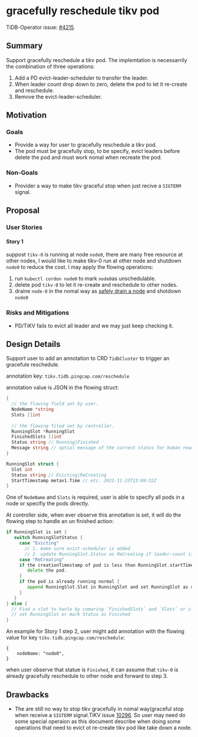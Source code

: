 # gracefully reschedule tikv pod

TiDB-Operator issue: [#4215](https://github.com/pingcap/tidb-operator/issues/4215)

## Summary

Support gracefully reschedule a tikv pod. The implemtation is necessarrily the combination of three operations:

1. Add a PD evict-leader-scheduler to transfer the leader.
2. When leader count drop down to zero, delete the pod to let it re-create and reschedule.
3. Remove the evict-leader-scheduler.

## Motivation

### Goals

- Provide a way for user to gracefully reschedule a tikv pod.
- The pod must be gracefully stop, to be specify, evict leaders before delete the pod and must work nomal when recreate the pod.

### Non-Goals

- Provider a way to make tikv graceful stop when just recive a `SIGTERM` signal.

## Proposal

### User Stories

#### Story 1

suppost `tikv-0` is running at node `node0`,  there are many free resource at other nodes, I would like to make tikv-0 run at other node and shutdown `node0` to reduce the cost. I may apply the flowing operations:

1. run `kubectl cordon node0` to mark `node0`as unschedulable.
2. delete pod `tikv-0` to let it re-create and reschedule to other nodes.
3. draine `node-0` in the nomal way as [safely drain a node](https://kubernetes.io/docs/tasks/administer-cluster/safely-drain-node/) and shotdown `node0`

### Risks and Mitigations

- PD/TiKV fails to evict all leader and we may just keep checking it.

## Design Details

Support user to add an annotation to CRD `TidbCluster` to trigger an gracefule reschedule.

annotation key: `tikv.tidb.pingcap.com/reschedule`

annotation value is JSON in the flowing struct:

```go
{
  // the flowing field set by user.
  NodeName *string
  Slots []int 
  
  // the flowing filed set by controller.
  RunningSlot *RunningSlot
  FinishedSlots []int
  Status string // Running|Finished
  Message string // optial message of the current status for human readible 
}

RunningSlot struct {
  Slot int
  Status string // Evicting|ReCreating
  StartTimestamp metav1.Time // etc. 2021-11-23T13:09:32Z
}
```

One of `NodeName` and `Slots` is required, user is able to specify all pods in a node or specifiy the pods directly.

At controller side, when ever observe this annotation is set, it will do the flowing step to handle an un finished action:

```go
if RunningSlot is set {
   switch RunningSlotStatus {
     case "Evicting"
       // 1. make sure evict-scheduler is added
       // 2. update RunningSlot.Status as ReCreating if leader-count is 0
     case "ReCreating"
     if the creationTimestamp of pod is less than RunningSlot.startTimestamp {
        delete the pod.
     }
     if the pod is already running normal {
        append RunningSlot.Slot in RunningSlot and set RunningSlot as nil
     }
   }
} else {
  // Find a slot to hanle by comaring `FinishedSlots` and `Slots` or slots belong to the specify NodeName.
  // set RunningSlot or mark Status as Finished
}


```

An example for Story 1 step 2, user might add annotation with the flowing value for key `tikv.tidb.pingcap.com/reschedule`:

```
{
	nodeName: "node0",
}
```

when user observe that statue is `Finished`, it can assume that `tikv-0` is already gracefully reschedule to other node and forward to step 3.

## Drawbacks

- The are still no way to stop tikv gracefully in nomal way(graceful stop when receive a `SIGTERM` signal.TiKV issue [10296](https://github.com/tikv/tikv/issues/10296). So user may need do some special operaion as this document describe when doing some operations that need to evict ot re-create tikv pod like take down a node.

